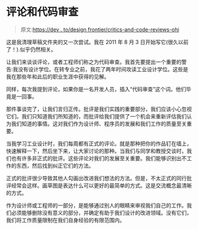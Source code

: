 # 评论和代码审查

> 原文:[https://dev . to/design frontier/critics-and-code-reviews-ohi](https://dev.to/designfrontier/critiques-and-code-reviews-ohi)

这是我清理草稿文件夹的又一次尝试。我在 2011 年 8 月 3 日开始写它(很久以前了！).似乎仍然相关。

让我们来谈谈评论，或者工程师们称之为代码审查。我首先要提出一个重要的警告:我没有设计学位。在转专业之前，我花了两年时间攻读工业设计学位。这些是我在那些年和此后的职业生涯中获得的见解。

同样，每次我提到评论，如果你是一名开发人员，插入“代码审查”这个词。他们毕竟是一回事。

那件事谈完了，让我们言归正传。批评是我们实践的重要部分，我们应该小心忽视它们。我们只知道我们所知道的，而批评给我们提供了一个机会来重新评估我们认为我们知道的事情。这对我们作为设计师、程序员的发展和我们工作的质量至关重要。

当我学习工业设计时，我们每周都有正式的评论。就是那种把你的作品钉在墙上，快速解释一下，然后坐下来，让大家讨论的那种。当我们与同学和教授交谈时，我们也有许多非正式的批评。这些评论对我们的发展至关重要。我们能够识别出不工作的东西，然后找到纠正它们的方法。

正式的批评很少导致其他人勾画出改进我们想法的方法。但是，不太正式的同行批评经常会这样。画草图是表达什么可以更好的最简单的方式。这是交流概念最清晰的方式。

作为设计师或工程师的一部分，是能够通过别人的眼睛来审视我们自己的工作。我们必须能够删除没有意义的部分，并确定有助于我们设计的改进领域。没有它们，我们将工作质量限制在我们自身经验的有限范围内。